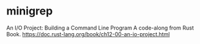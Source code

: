 # minigrep
An I/O Project: Building a Command Line Program
A code-along from Rust Book.
https://doc.rust-lang.org/book/ch12-00-an-io-project.html
